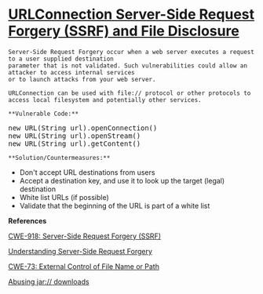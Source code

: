 # [URLConnection Server-Side Request Forgery (SSRF) and File Disclosure](http://find-sec-bugs.github.io/bugs.htm#URLCONNECTION_SSRF_FD)

    Server-Side Request Forgery occur when a web server executes a request to a user supplied destination
    parameter that is not validated. Such vulnerabilities could allow an attacker to access internal services
    or to launch attacks from your web server.

    URLConnection can be used with file:// protocol or other protocols to access local filesystem and potentially other services.

    **Vulnerable Code:**

<pre>
new URL(String url).openConnection()
new URL(String url).openStream()
new URL(String url).getContent()
</pre>

    **Solution/Countermeasures:**  

*   Don't accept URL destinations from users
*   Accept a destination key, and use it to look up the target (legal) destination
*   White list URLs (if possible)
*   Validate that the beginning of the URL is part of a white list

**References**  

[CWE-918: Server-Side Request Forgery (SSRF)](https://cwe.mitre.org/data/definitions/918.html)  

[Understanding Server-Side Request Forgery](https://www.bishopfox.com/blog/2015/04/vulnerable-by-design-understanding-server-side-request-forgery/)  

[CWE-73: External Control of File Name or Path](https://cwe.mitre.org/data/definitions/73.html)  

[Abusing jar:// downloads](https://www.pwntester.com/blog/2013/11/28/abusing-jar-downloads/)